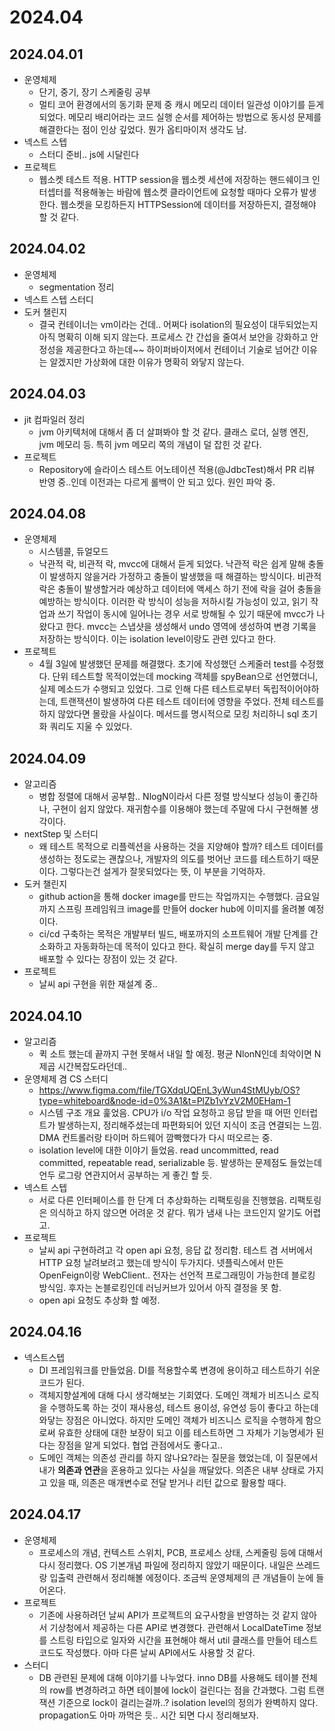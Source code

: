 # 2024.04
## 2024.04.01
- 운영체제
  - 단기, 중기, 장기 스케줄링 공부
  - 멀티 코어 환경에서의 동기화 문제 중 캐시 메모리 데이터 일관성 이야기를 듣게 되었다. 메모리 배리어라는 코드 실행 순서를 제어하는 방법으로 동시성 문제를 해결한다는 점이 인상 깊었다. 뭔가 옵티마이저 생각도 남.
- 넥스트 스텝
  - 스터디 준비.. js에 시달린다
- 프로젝트
  - 웹소켓 테스트 적용. HTTP session을 웹소켓 세션에 저장하는 핸드쉐이크 인터셉터를 적용해놓는 바람에 웹소켓 클라이언트에 요청할 때마다 오류가 발생한다. 웹소켓을 모킹하든지 HTTPSession에 데이터를 저장하든지, 결정해야 할 것 같다.
## 2024.04.02
- 운영체제
  - segmentation 정리
- 넥스트 스텝 스터디
- 도커 챌린지
  - 결국 컨테이너는 vm이라는 건데.. 어쩌다 isolation의 필요성이 대두되었는지 아직 명확히 이해 되지 않는다. 프로세스 간 간섭을 줄여서 보안을 강화하고 안정성을 제공한다고 하는데~~ 하이퍼바이저에서 컨테이너 기술로 넘어간 이유는 알겠지만 가상화에 대한 이유가 명확히 와닿지 않는다.

## 2024.04.03
- jit 컴파일러 정리
  - jvm 아키텍처에 대해서 좀 더 살펴봐야 할 것 같다. 클래스 로더, 실행 엔진, jvm 메모리 등. 특히 jvm 메모리 쪽의 개념이 덜 잡힌 것 같다.
- 프로젝트
  - Repository에 슬라이스 테스트 어노테이션 적용(@JdbcTest)해서 PR 리뷰 반영 중..인데 이전과는 다르게 롤백이 안 되고 있다. 원인 파악 중.

## 2024.04.08
- 운영체제
  - 시스템콜, 듀얼모드
  - 낙관적 락, 비관적 락, mvcc에 대해서 듣게 되었다. 낙관적 락은 쉽게 말해 충돌이 발생하지 않을거라 가정하고 충돌이 발생했을 때 해결하는 방식이다. 비관적 락은 충돌이 발생할거라 예상하고 데이터에 액세스 하기 전에 락을 걸어 충돌을 예방하는 방식이다. 이러한 락 방식이 성능을 저하시킬 가능성이 있고, 읽기 작업과 쓰기 작업이 동시에 일어나는 경우 서로 방해될 수 있기 때문에 mvcc가 나왔다고 한다. mvcc는 스냅샷을 생성해서 undo 영역에 생성하여 변경 기록을 저장하는 방식이다. 이는 isolation level이랑도 관련 있다고 한다.
- 프로젝트
  - 4월 3일에 발생했던 문제를 해결했다. 초기에 작성했던 스케줄러 test를 수정했다. 단위 테스트할 목적이었는데 mocking 객체를 spyBean으로 선언했더니, 실제 메소드가 수행되고 있었다. 그로 인해 다른 테스트로부터 독립적이어야하는데, 트랜잭션이 발생하여 다른 테스트 데이터에 영향을 주었다. 전체 테스트를 하지 않았다면 몰랐을 사실이다. 메서드를 명시적으로 모킹 처리하니 sql 초기화 쿼리도 지울 수 있었다.

## 2024.04.09
- 알고리즘
  - 병합 정렬에 대해서 공부함.. NlogN이라서 다른 정렬 방식보다 성능이 좋긴하나, 구현이 쉽지 않았다. 재귀함수를 이용해야 했는데 주말에 다시 구현해볼 생각이다.
- nextStep 및 스터디
  - 왜 테스트 목적으로 리플렉션을 사용하는 것을 지양해야 할까? 테스트 데이터를 생성하는 정도로는 괜찮으나, 개발자의 의도를 벗어난 코드를 테스트하기 때문이다. 그렇다는건 설게가 잘못되었다는 뜻, 이 부분을 기억하자.
- 도커 챌린지
  - github action을 통해 docker image를 만드는 작업까지는 수행했다. 금요일까지 스프링 프레임워크 image를 만들어 docker hub에 이미지를 올려볼 예정이다.
  - ci/cd 구축하는 목적은 개발부터 빌드, 배포까지의 소프트웨어 개발 단계를 간소화하고 자동화하는데 목적이 있다고 한다. 확실히 merge day를 두지 않고 배포할 수 있다는 장점이 있는 것 같다.
- 프로젝트
  - 날씨 api 구현을 위한 재설계 중..

## 2024.04.10
- 알고리즘
  - 퀵 소트 했는데 끝까지 구현 못해서 내일 할 예정. 평균 NlonN인데 최악이면 N제곱 시간복잡도라던데.. 
- 운영체제 겸 CS 스터디
  - https://www.figma.com/file/TGXdqUQEnL3yWun4StMUyb/OS?type=whiteboard&node-id=0%3A1&t=PlZb1vYzV2M0EHam-1
  - 시스템 구조 개요 훑었음. CPU가 i/o 작업 요청하고 응답 받을 때 어떤 인터럽트가 발생하는지, 정리해주셨는데 파편화되어 있던 지식이 조금 연결되는 느낌. DMA 컨트롤러랑 타이머 하드웨어 깜빡했다가 다시 떠오르는 중.
  - isolation level에 대한 이야기 들었음. read uncommitted, read committed, repeatable read, serializable 등. 발생하는 문제점도 들었는데 언두 로그랑 연관지어서 공부하는 게 좋긴 할 듯.
- 넥스트 스텝
  - 서로 다른 인터페이스를 한 단계 더 추상화하는 리팩토링을 진행했음. 리팩토링은 의식하고 하지 않으면 어려운 것 같다. 뭐가 냄새 나는 코드인지 알기도 어렵고.
- 프로젝트
  - 날씨 api 구현하려고 각 open api 요청, 응답 값 정리함. 테스트 겸 서버에서 HTTP 요청 날려보려고 했는데 방식이 두가지다. 넷플릭스에서 만든 OpenFeign이랑 WebClient.. 전자는 선언적 프로그래밍이 가능한데 블로킹 방식임. 후자는 논블로킹인데 러닝커브가 있어서 아직 결정을 못 함.
  - open api 요청도 추상화 할 예정.

## 2024.04.16
- 넥스트스텝
  - DI 프레임워크를 만들었음. DI를 적용할수록 변경에 용이하고 테스트하기 쉬운 코드가 된다.
  - 객체지향설계에 대해 다시 생각해보는 기회였다. 도메인 객체가 비즈니스 로직을 수행하도록 하는 것이 재사용성, 테스트 용이성, 유연성 등이 좋다고 하는데 와닿는 장점은 아니었다. 하지만 도메인 객체가 비즈니스 로직을 수행하게 함으로써 유효한 상태에 대한 보장이 되고 이를 테스트하면 그 자체가 기능명세가 된다는 장점을 알게 되었다. 협업 관점에서도 좋다고..
  - 도메인 객체는 의존성 관리를 하지 않나요?라는 질문을 했었는데, 이 질문에서 내가 **의존과 연관**을 혼용하고 있다는 사실을 깨달았다. 의존은 내부 상태로 가지고 있을 때, 의존은 매개변수로 전달 받거나 리턴 값으로 활용할 때다.

## 2024.04.17
- 운영체제
  - 프로세스의 개념, 컨텍스트 스위치, PCB, 프로세스 상태, 스케줄링 등에 대해서 다시 정리했다. OS 기본개념 파일에 정리하지 않았기 때문이다. 내일은 쓰레드랑 입출력 관련해서 정리해볼 에정이다. 조금씩 운영체제의 큰 개념들이 눈에 들어온다.
- 프로젝트
  - 기존에 사용하려던 날씨 API가 프로젝트의 요구사항을 반영하는 것 같지 않아서 기상청에서 제공하는 다른 API로 변경했다. 관련해서 LocalDateTime 정보를 스트링 타입으로 일자와 시간을 표현해야 해서 util 클래스를 만들어 테스트 코드도 작성했다. 아마 다른 날씨 API에서도 사용할 것 같다.
- 스터디
  - DB 관련된 문제에 대해 이야기를 나누었다. inno DB를 사용해도 테이블 전체의 row를 변경하려고 하면 테이블에 lock이 걸린다는 점을 간과했다. 그럼 트랜잭션 기준으로 lock이 걸리는걸까..? isolation level의 정의가 완벽하지 않다. propagation도 아마 까먹은 듯.. 시간 되면 다시 정리해보자.
